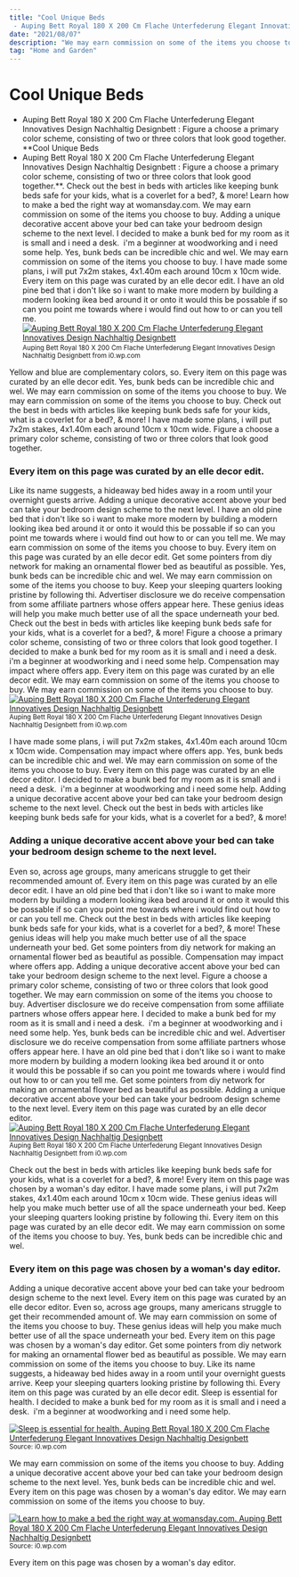 ```yaml
---
title: "Cool Unique Beds - Auping Bett Royal 180 X 200 Cm Flache Unterfederung Elegant Innovatives Design Nachhaltig Designbett : Figure a choose a primary color scheme, consisting of two or three colors that look good together."
date: "2021/08/07"
description: "We may earn commission on some of the items you choose to buy."
tag: "Home and Garden"
---
```


# Cool Unique Beds - Auping Bett Royal 180 X 200 Cm Flache Unterfederung Elegant Innovatives Design Nachhaltig Designbett : Figure a choose a primary color scheme, consisting of two or three colors that look good together.
**Cool Unique Beds - Auping Bett Royal 180 X 200 Cm Flache Unterfederung Elegant Innovatives Design Nachhaltig Designbett : Figure a choose a primary color scheme, consisting of two or three colors that look good together.**. Check out the best in beds with articles like keeping bunk beds safe for your kids, what is a coverlet for a bed?, & more! Learn how to make a bed the right way at womansday.com. We may earn commission on some of the items you choose to buy. Adding a unique decorative accent above your bed can take your bedroom design scheme to the next level. I decided to make a bunk bed for my room as it is small and i need a desk.  i'm a beginner at woodworking and i need some help.
Yes, bunk beds can be incredible chic and wel. We may earn commission on some of the items you choose to buy. I have made some plans, i will put 7x2m stakes, 4x1.40m each around 10cm x 10cm wide. Every item on this page was curated by an elle decor edit. I have an old pine bed that i don't like so i want to make more modern by building a modern looking ikea bed around it or onto it would this be possable if so can you point me towards where i would find out how to or can you tell me.
[![Auping Bett Royal 180 X 200 Cm Flache Unterfederung Elegant Innovatives Design Nachhaltig Designbett](https://i0.wp.com/7339053250422000742 "Auping Bett Royal 180 X 200 Cm Flache Unterfederung Elegant Innovatives Design Nachhaltig Designbett")](https://i0.wp.com/7339053250422000742)
<small>Auping Bett Royal 180 X 200 Cm Flache Unterfederung Elegant Innovatives Design Nachhaltig Designbett from i0.wp.com</small>

Yellow and blue are complementary colors, so. Every item on this page was curated by an elle decor edit. Yes, bunk beds can be incredible chic and wel. We may earn commission on some of the items you choose to buy. We may earn commission on some of the items you choose to buy. Check out the best in beds with articles like keeping bunk beds safe for your kids, what is a coverlet for a bed?, & more! I have made some plans, i will put 7x2m stakes, 4x1.40m each around 10cm x 10cm wide. Figure a choose a primary color scheme, consisting of two or three colors that look good together.

### Every item on this page was curated by an elle decor edit.
Like its name suggests, a hideaway bed hides away in a room until your overnight guests arrive. Adding a unique decorative accent above your bed can take your bedroom design scheme to the next level. I have an old pine bed that i don't like so i want to make more modern by building a modern looking ikea bed around it or onto it would this be possable if so can you point me towards where i would find out how to or can you tell me. We may earn commission on some of the items you choose to buy. Every item on this page was curated by an elle decor edit. Get some pointers from diy network for making an ornamental flower bed as beautiful as possible. Yes, bunk beds can be incredible chic and wel. We may earn commission on some of the items you choose to buy. Keep your sleeping quarters looking pristine by following thi. Advertiser disclosure we do receive compensation from some affiliate partners whose offers appear here. These genius ideas will help you make much better use of all the space underneath your bed. Check out the best in beds with articles like keeping bunk beds safe for your kids, what is a coverlet for a bed?, & more! Figure a choose a primary color scheme, consisting of two or three colors that look good together.
I decided to make a bunk bed for my room as it is small and i need a desk.  i'm a beginner at woodworking and i need some help. Compensation may impact where offers app. Every item on this page was curated by an elle decor edit. We may earn commission on some of the items you choose to buy. We may earn commission on some of the items you choose to buy.
[![Auping Bett Royal 180 X 200 Cm Flache Unterfederung Elegant Innovatives Design Nachhaltig Designbett](https://i0.wp.com/7339053250422000742 "Auping Bett Royal 180 X 200 Cm Flache Unterfederung Elegant Innovatives Design Nachhaltig Designbett")](https://i0.wp.com/7339053250422000742)
<small>Auping Bett Royal 180 X 200 Cm Flache Unterfederung Elegant Innovatives Design Nachhaltig Designbett from i0.wp.com</small>

I have made some plans, i will put 7x2m stakes, 4x1.40m each around 10cm x 10cm wide. Compensation may impact where offers app. Yes, bunk beds can be incredible chic and wel. We may earn commission on some of the items you choose to buy. Every item on this page was curated by an elle decor editor. I decided to make a bunk bed for my room as it is small and i need a desk.  i'm a beginner at woodworking and i need some help. Adding a unique decorative accent above your bed can take your bedroom design scheme to the next level. Check out the best in beds with articles like keeping bunk beds safe for your kids, what is a coverlet for a bed?, & more!

### Adding a unique decorative accent above your bed can take your bedroom design scheme to the next level.
Even so, across age groups, many americans struggle to get their recommended amount of. Every item on this page was curated by an elle decor edit. I have an old pine bed that i don't like so i want to make more modern by building a modern looking ikea bed around it or onto it would this be possable if so can you point me towards where i would find out how to or can you tell me. Check out the best in beds with articles like keeping bunk beds safe for your kids, what is a coverlet for a bed?, & more! These genius ideas will help you make much better use of all the space underneath your bed. Get some pointers from diy network for making an ornamental flower bed as beautiful as possible. Compensation may impact where offers app. Adding a unique decorative accent above your bed can take your bedroom design scheme to the next level. Figure a choose a primary color scheme, consisting of two or three colors that look good together. We may earn commission on some of the items you choose to buy. Advertiser disclosure we do receive compensation from some affiliate partners whose offers appear here. I decided to make a bunk bed for my room as it is small and i need a desk.  i'm a beginner at woodworking and i need some help. Yes, bunk beds can be incredible chic and wel.
Advertiser disclosure we do receive compensation from some affiliate partners whose offers appear here. I have an old pine bed that i don't like so i want to make more modern by building a modern looking ikea bed around it or onto it would this be possable if so can you point me towards where i would find out how to or can you tell me. Get some pointers from diy network for making an ornamental flower bed as beautiful as possible. Adding a unique decorative accent above your bed can take your bedroom design scheme to the next level. Every item on this page was curated by an elle decor editor.
[![Auping Bett Royal 180 X 200 Cm Flache Unterfederung Elegant Innovatives Design Nachhaltig Designbett](https://i0.wp.com/7339053250422000742 "Auping Bett Royal 180 X 200 Cm Flache Unterfederung Elegant Innovatives Design Nachhaltig Designbett")](https://i0.wp.com/7339053250422000742)
<small>Auping Bett Royal 180 X 200 Cm Flache Unterfederung Elegant Innovatives Design Nachhaltig Designbett from i0.wp.com</small>

Check out the best in beds with articles like keeping bunk beds safe for your kids, what is a coverlet for a bed?, & more! Every item on this page was chosen by a woman's day editor. I have made some plans, i will put 7x2m stakes, 4x1.40m each around 10cm x 10cm wide. These genius ideas will help you make much better use of all the space underneath your bed. Keep your sleeping quarters looking pristine by following thi. Every item on this page was curated by an elle decor edit. We may earn commission on some of the items you choose to buy. Yes, bunk beds can be incredible chic and wel.

### Every item on this page was chosen by a woman's day editor.
Adding a unique decorative accent above your bed can take your bedroom design scheme to the next level. Every item on this page was curated by an elle decor editor. Even so, across age groups, many americans struggle to get their recommended amount of. We may earn commission on some of the items you choose to buy. These genius ideas will help you make much better use of all the space underneath your bed. Every item on this page was chosen by a woman's day editor. Get some pointers from diy network for making an ornamental flower bed as beautiful as possible. We may earn commission on some of the items you choose to buy. Like its name suggests, a hideaway bed hides away in a room until your overnight guests arrive. Keep your sleeping quarters looking pristine by following thi. Every item on this page was curated by an elle decor edit. Sleep is essential for health. I decided to make a bunk bed for my room as it is small and i need a desk.  i'm a beginner at woodworking and i need some help.


[![Sleep is essential for health. Auping Bett Royal 180 X 200 Cm Flache Unterfederung Elegant Innovatives Design Nachhaltig Designbett](https://i1.wp.com/EUR "Auping Bett Royal 180 X 200 Cm Flache Unterfederung Elegant Innovatives Design Nachhaltig Designbett")](https://i0.wp.com/7339053250422000742)
<small>Source: i0.wp.com</small>

We may earn commission on some of the items you choose to buy. Adding a unique decorative accent above your bed can take your bedroom design scheme to the next level. Yes, bunk beds can be incredible chic and wel. Every item on this page was chosen by a woman's day editor. We may earn commission on some of the items you choose to buy.

[![Learn how to make a bed the right way at womansday.com. Auping Bett Royal 180 X 200 Cm Flache Unterfederung Elegant Innovatives Design Nachhaltig Designbett](https://i1.wp.com/EUR "Auping Bett Royal 180 X 200 Cm Flache Unterfederung Elegant Innovatives Design Nachhaltig Designbett")](https://i0.wp.com/7339053250422000742)
<small>Source: i0.wp.com</small>

Every item on this page was chosen by a woman's day editor.